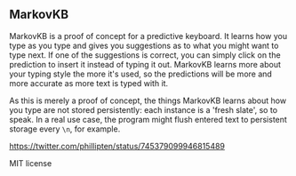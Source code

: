 MarkovKB
-----------------

MarkovKB is a proof of concept for a predictive keyboard. It learns how you type as you type and gives you suggestions as to what you might want to type next. If one of the suggestions is correct, you can simply click on the prediction to insert it instead of typing it out. MarkovKB learns more about your typing style the more it's used, so the predictions will be more and more accurate as more text is typed with it.

As this is merely a proof of concept, the things MarkovKB learns about how you type are not stored persistently: each instance is a 'fresh slate', so to speak. In a real use case, the program might flush entered text to persistent storage every `\n`, for example.

https://twitter.com/phillipten/status/745379099946815489

MIT license
